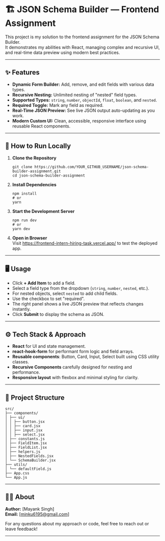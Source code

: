 # 🏗️ JSON Schema Builder — Frontend Assignment

This project is my solution to the frontend assignment for the JSON Schema Builder.  
It demonstrates my abilities with React, managing complex and recursive UI, and real-time data preview using modern best practices.

---

## ✨ Features

- **Dynamic Form Builder:** Add, remove, and edit fields with various data types.
- **Recursive Nesting:** Unlimited nesting of "nested" field types.
- **Supported Types:** `string`, `number`, `objectId`, `float`, `boolean`, and `nested`.
- **Required Toggle:** Mark any field as required.
- **Real-Time JSON Preview:** See live JSON output auto-updating as you work.
- **Modern Custom UI:** Clean, accessible, responsive interface using reusable React components.

---

## 🚀 How to Run Locally

1. **Clone the Repository**
    ```
    git clone https://github.com/YOUR_GITHUB_USERNAME/json-schema-builder-assignment.git
    cd json-schema-builder-assignment
    ```

2. **Install Dependencies**
    ```
    npm install
    # or
    yarn
    ```

3. **Start the Development Server**
    ```
    npm run dev
    # or
    yarn dev
    ```

4. **Open in Browser**  
   Visit https://frontend-intern-hiring-task.vercel.app/ to test the deployed app.

---

## 🖥️ Usage

- Click **+ Add Item** to add a field.
- Select a field type from the dropdown (`string`, `number`, `nested`, etc.).
- For nested objects, select `nested` to add child fields.
- Use the checkbox to set "required".
- The right panel shows a live JSON preview that reflects changes instantly.
- Click **Submit** to display the schema as JSON.

---

## ⚙️ Tech Stack & Approach

- **React** for UI and state management.
- **react-hook-form** for performant form logic and field arrays.
- **Reusable components**: Button, Card, Input, Select built using CSS utility classes.
- **Recursive Components** carefully designed for nesting and performance.
- **Responsive layout** with flexbox and minimal styling for clarity.

---

## 📂 Project Structure
```
src/
├── components/
│ ├── ui/
│ │ ├── button.jsx
│ │ ├── card.jsx
│ │ ├── input.jsx
│ │ ├── select.jsx
│ ├── constants.js
│ ├── FieldItem.jsx
│ ├── FieldList.jsx
│ ├── helpers.js
│ ├── NestedFields.jsx
│ └── SchemaBuilder.jsx
├── utils/
│ └── defaultField.js
├── App.css
└── App.js
```

---

## 🙋‍♂️ About

**Author:** [Mayank Singh]  
**Email:** [minku6195@gmail.com]  

For any questions about my approach or code, feel free to reach out or leave feedback!

---

